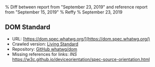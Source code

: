 % Diff between report from "September 23, 2019" and reference report from "September 15, 2019"
% Reffy
% September 23, 2019

## DOM Standard

- URL: [https://dom.spec.whatwg.org/](https://dom.spec.whatwg.org/)
- Crawled version: [Living Standard](https://dom.spec.whatwg.org/)
- Repository: [GitHub whatwg/dom](https://github.com/whatwg/dom)
- Missing references for links: *INS* https://w3c.github.io/deviceorientation/spec-source-orientation.html


